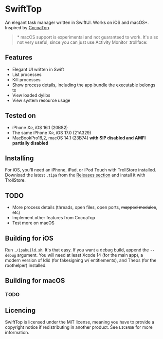# SwiftTop

An elegant task manager written in SwiftUI. Works on iOS and macOS\*. Inspired by [CocoaTop](https://github.com/D0m0/CocoaTop).

> \* macOS support is experimental and not guaranteed to work. It's also not very useful, since you can just use Activity Monitor :trollface:

## Features

- Elegant UI written in Swift
- List processes
- Kill processes
- Show process details, including the app bundle the executable belongs to
- View loaded dylibs
- View system resource usage

## Tested on 

- iPhone Xʀ, iOS 16.1 (20B82)
- The same iPhone Xʀ, iOS 17.0 (21A329)
- MacBookPro16,2, macOS 14.1 (23B74) **with SIP disabled and AMFI partially disabled**

## Installing

For iOS, you'll need an iPhone, iPad, or iPod Touch with TrollStore installed. Download the latest `.tipa` from the [Releases section](https://github.com/BomberFish/SwiftTop/releases) and install it with TrollStore.

## TODO

- More process details (threads, open files, open ports, ~~mapped modules~~, etc)
- Implement other features from CocoaTop
- Test more on macOS

## Building for iOS

Run `./ipabuild.sh`. It's that easy. If you want a debug build, append the `--debug` argument. You will need at least Xcode 14 (for the main app), a modern version of ldid (for fakesigning w/ entitlements), and Theos (for the roothelper) installed.

## Building for macOS

### TODO

## Licencing

SwiftTop is licensed under the MIT license, meaning you have to provide a copyright notice if redistributing in another product. See `LICENSE` for more information.
